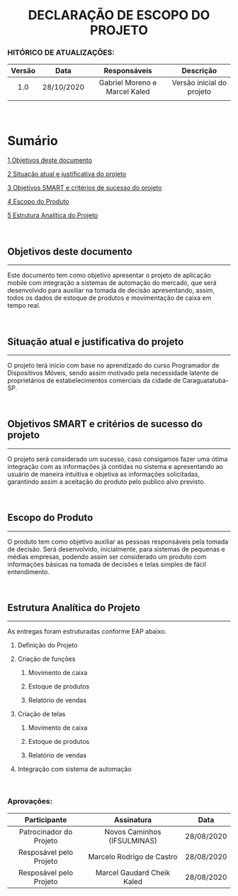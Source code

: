 <h1 align="center"> DECLARAÇÃO DE ESCOPO DO PROJETO</h1>

### HITÓRICO DE ATUALIZAÇÕES:
| **Versão** |  **Data**  |       **Responsáveis**        |       **Descrição**       |
| :--------: | :--------: | :---------------------------: | :-----------------------: |
|    1.0     | 28/10/2020 | Gabriel Moreno e Marcel Kaled | Versão inicial do projeto |
|            |            |                               |                           |

<br>

Sumário 
=======

[1 Objetivos deste documento](#objetivos-deste-documento)

[2 Situação atual e justificativa do projeto](#situação-atual-e-justificativa-do-projeto)

[3 Objetivos SMART e critérios de sucesso do projeto](#objetivos-smart-e-critérios-de-sucesso-do-projeto)

[4 Escopo do Produto](#escopo-do-produto)

[5 Estrutura Analítica do Projeto](#estrutura-analítica-do-projeto)

<br>

## Objetivos deste documento
---

Este documento tem como objetivo apresentar o projeto de aplicação
mobile com integração a sistemas de automação do mercado, que será
desenvolvido para auxiliar na tomada de decisão apresentando, assim,
todos os dados de estoque de produtos e movimentação de caixa em tempo
real.

<br>

## Situação atual e justificativa do projeto
---

O projeto terá início com base no aprendizado do curso Programador de
Dispositivos Móveis, sendo assim motivado pela necessidade latente de
proprietários de estabelecimentos comerciais da cidade de
Caraguatatuba-SP.

<br>

## Objetivos SMART e critérios de sucesso do projeto
---

O projeto será considerado um sucesso, caso consigamos fazer uma ótima
integração com as informações já contidas no sistema e apresentando ao
usuário de maneira intuitiva e objetiva as informações solicitadas,
garantindo assim a aceitação do produto pelo publico alvo previsto.

<br>

## Escopo do Produto
---

O produto tem como objetivo auxiliar as pessoas responsáveis pela tomada
de decisão. Será desenvolvido, inicialmente, para sistemas de pequenas e
médias empresas, podendo assim ser considerado um produto com
informações básicas na tomada de decisões e telas simples de fácil
entendimento.

<br>

## Estrutura Analítica do Projeto
---

As entregas foram estruturadas conforme EAP abaixo.

1.  Definição do Projeto

2.  Criação de funções

    1.  Movimento de caixa

    2.  Estoque de produtos

    3.  Relatório de vendas

3.  Criação de telas

    1.  Movimento de caixa

    2.  Estoque de produtos

    3.  Relatório de vendas

4.  Integração com sistema de automação

<br>

### Aprovações:

|    **Participante**     |       **Assinatura**        |  **Data**  |
| :---------------------: | :-------------------------: | :--------: |
| Patrocinador do Projeto | Novos Caminhos (IFSULMINAS) | 28/08/2020 |
| Resposável pelo Projeto |  Marcelo Rodrigo de Castro  | 28/08/2020 |
| Resposável pelo Projeto | Marcel Gaudard Cheik Kaled  | 28/08/2020 |




